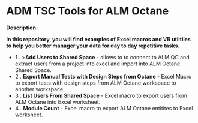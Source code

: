 # ADM TSC Tools for ALM Octane
__Description:__

__In this repository, you will find examples of Excel macros and VB utiltiies to help you better manager your data for day to day repetitive tasks.__

* 1 . >__Add Users to Shared Space__ - allows to to connect to ALM QC and extract users from a project into excel and import into ALM Octane Shared Space. 
* 2 . __Export Manual Tests with Design Steps from Octane__ - Excel Macro to export tests with design steps from ALM Octane workspace to another  workspace. 
* 3 . __List Users From Shared Space__ -  Excel macro to export users from ALM Octane into Excel worksheet. 
* 4 . __Module Count__ - Excel macro to export ALM Octane entitites to Excel worksheet. 
